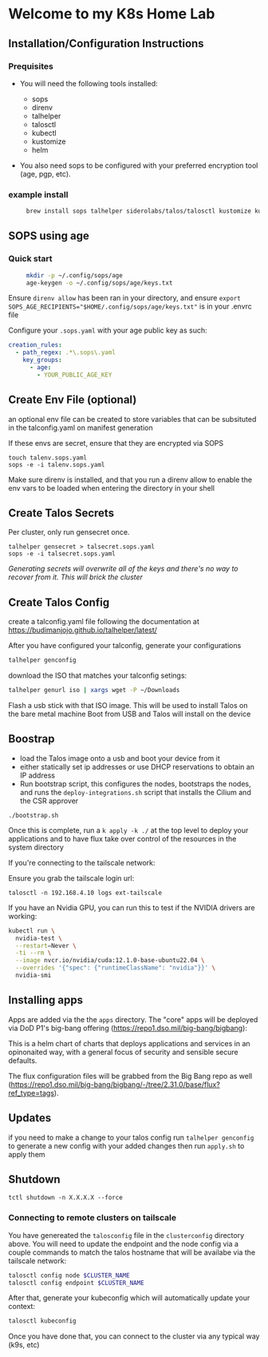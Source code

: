 # Welcome to my K8s Home Lab

## Installation/Configuration Instructions
### Prequisites

* You will need the following tools installed:
  - sops
  - direnv
  - talhelper
  - talosctl
  - kubectl
  - kustomize
  - helm

* You also need sops to be configured with your preferred encryption tool (age, pgp, etc).
### example install
```sh
     brew install sops talhelper siderolabs/talos/talosctl kustomize kubectl helm
```

## SOPS using age
### Quick start
```sh
     mkdir -p ~/.config/sops/age
     age-keygen -o ~/.config/sops/age/keys.txt
```

Ensure `direnv allow` has been ran in your directory, and ensure `export SOPS_AGE_RECIPIENTS="$HOME/.config/sops/age/keys.txt"` is in your .envrc file

Configure your `.sops.yaml` with your age public key as such:

```yaml
creation_rules:
  - path_regex: .*\.sops\.yaml
    key_groups:
      - age:
        - YOUR_PUBLIC_AGE_KEY
```

## Create Env File (optional)
an optional env file can be created to store variables that can be subsituted in
the talconfig.yaml on manifest generation

If these envs are secret, ensure that they are encrypted via SOPS

```
touch talenv.sops.yaml
sops -e -i talenv.sops.yaml
```

Make sure direnv is installed, and that you run a direnv allow to enable the env vars to be loaded when entering the directory in your shell

## Create Talos Secrets

Per cluster, only run gensecret once.

```
talhelper gensecret > talsecret.sops.yaml
sops -e -i talsecret.sops.yaml
```

*Generating secrets will overwrite all of the keys and there's no way to recover from it. This will brick the cluster*

## Create Talos Config
create a talconfig.yaml file following the documentation at https://budimanjojo.github.io/talhelper/latest/

After you have configured your talconfig, generate your configurations

```sh
talhelper genconfig
```

download the ISO that matches your talconfig setings:
```sh
talhelper genurl iso | xargs wget -P ~/Downloads
```

Flash a usb stick with that ISO image. This will be used to install Talos on the bare metal machine
Boot from USB and Talos will install on the device

## Boostrap
* load the Talos image onto a usb and boot your device from it
* either statically set ip addresses or use DHCP reservations to obtain
  an IP address
* Run bootstrap script, this configures the nodes, bootstraps the nodes, and runs the `deploy-integrations.sh` script that installs the Cilium and the CSR approver
```
./bootstrap.sh
```

Once this is complete, run a `k apply -k ./` at the top level to deploy your applications and to have flux take over control of the resources in the system directory

If you're connecting to the tailscale network:

Ensure you grab the tailscale login url:
```
talosctl -n 192.168.4.10 logs ext-tailscale
```

If you have an Nvidia GPU, you can run this to test if the NVIDIA drivers are working:
```sh
kubectl run \
  nvidia-test \
  --restart=Never \
  -ti --rm \
  --image nvcr.io/nvidia/cuda:12.1.0-base-ubuntu22.04 \
  --overrides '{"spec": {"runtimeClassName": "nvidia"}}' \
  nvidia-smi
```

## Installing apps

Apps are added via the the `apps` directory. The "core" apps will be deployed via DoD P1's big-bang offering (https://repo1.dso.mil/big-bang/bigbang):

This is a helm chart of charts that deploys applications and services in an opinonaited way, with a general focus of security and sensible secure defaults.

The flux configuration files will be grabbed from the Big Bang repo as well (https://repo1.dso.mil/big-bang/bigbang/-/tree/2.31.0/base/flux?ref_type=tags).

## Updates

if you need to make a change to your talos config run `talhelper genconfig` to generate a
new config with your added changes then run `apply.sh` to apply them

## Shutdown
`tctl shutdown -n X.X.X.X --force`

### Connecting to remote clusters on tailscale

You have genereated the `talosconfig` file in the `clusterconfig` directory above. You will need to update the endpoint and the node config via a couple commands to match the talos hostname that will be availabe via the tailscale network:

```sh
talosctl config node $CLUSTER_NAME
talosctl config endpoint $CLUSTER_NAME
```

After that, generate your kubeconfig which will automatically update your context:

```sh
talosctl kubeconfig
```

Once you have done that, you can connect to the cluster via any typical way (k9s, etc)
